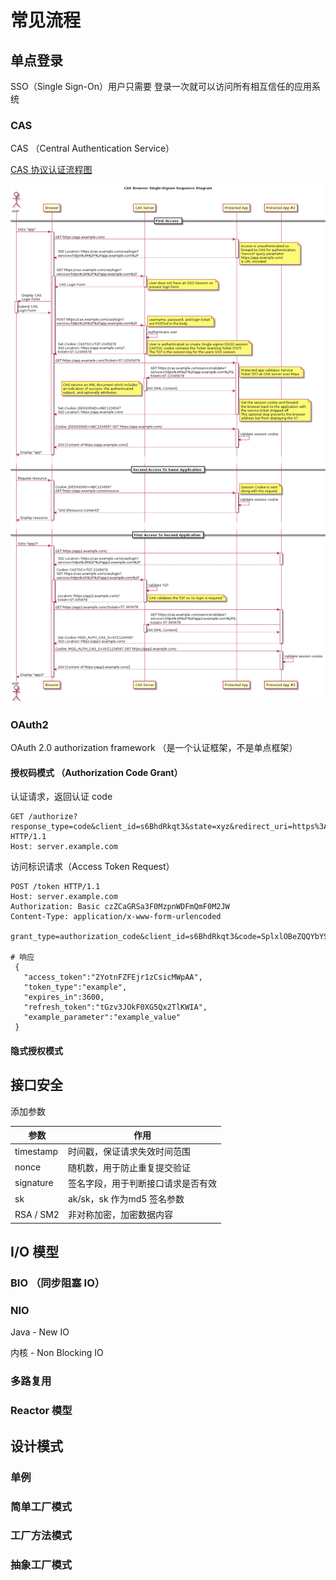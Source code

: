# 常见流程

## 单点登录

SSO（Single Sign-On）用户只需要 登录一次就可以访问所有相互信任的应用系统

### CAS

CAS （Central Authentication Service）

[CAS 协议认证流程图](https://apereo.github.io/cas/6.6.x/protocol/CAS-Protocol.html)

![../images/cas.png](../images/cas.png)

### OAuth2

OAuth 2.0 authorization framework （是一个认证框架，不是单点框架）

#### 授权码模式 （Authorization Code Grant）

认证请求，返回认证 code

```http
GET /authorize?response_type=code&client_id=s6BhdRkqt3&state=xyz&redirect_uri=https%3A%2F%2Fclient%2Eexample%2Ecom%2Fcb HTTP/1.1
Host: server.example.com
```

访问标识请求（Access Token Request）

```http
POST /token HTTP/1.1
Host: server.example.com
Authorization: Basic czZCaGRSa3F0MzpnWDFmQmF0M2JW
Content-Type: application/x-www-form-urlencoded

grant_type=authorization_code&client_id=s6BhdRkqt3&code=SplxlOBeZQQYbYS6WxSbIA&redirect_uri=https%3A%2F%2Fclient%2Eexample%2Ecom%2Fcb

# 响应
 {
   "access_token":"2YotnFZFEjr1zCsicMWpAA",
   "token_type":"example",
   "expires_in":3600,
   "refresh_token":"tGzv3JOkF0XG5Qx2TlKWIA",
   "example_parameter":"example_value"
 }
```

#### 隐式授权模式



## 接口安全

添加参数

| 参数      | 作用                               |
| --------- | ---------------------------------- |
| timestamp | 时间戳，保证请求失效时间范围       |
| nonce     | 随机数，用于防止重复提交验证       |
| signature | 签名字段，用于判断接口请求是否有效 |
| sk        | ak/sk，sk 作为md5 签名参数         |
| RSA / SM2 | 非对称加密，加密数据内容           |

## I/O 模型

### BIO （同步阻塞 IO）

### NIO

Java - New IO

内核 - Non Blocking IO

### 多路复用

### Reactor 模型

## 设计模式

### 单例

### 简单工厂模式

### 工厂方法模式

### 抽象工厂模式

#### 


